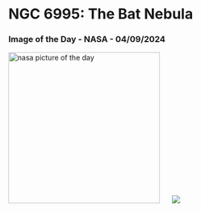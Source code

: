 # NGC 6995: The Bat Nebula
### Image of the Day - NASA - 04/09/2024
<img src="https://apod.nasa.gov/apod/image/2409/Bat_Taivalnaa_960.jpg" alt="nasa picture of the day" width="300"/>&nbsp; &nbsp; &nbsp; <img src="https://github-readme-streak-stats.herokuapp.com/?user=tempo-riz&theme=synthwave" >
 
 
 
 
 
 
 
 
 
 
 
 
 
 
 
 
 
 
 
 
 
 
